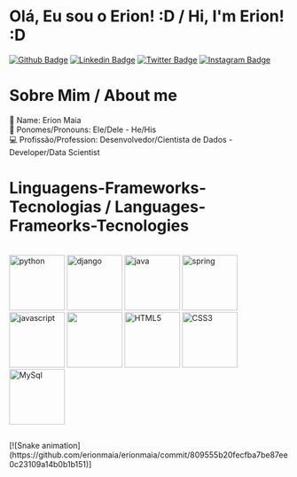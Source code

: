 # Olá, Eu sou o Erion! :D / Hi, I'm Erion! :D

[![Github Badge](https://img.shields.io/badge/-Github-000?style=flat-square&logo=Github&logoColor=white&link=https://github.com/erionmaia)](https://github.com/erionmaia)
[![Linkedin Badge](https://img.shields.io/badge/-LinkedIn-blue?style=flat-square&logo=Linkedin&logoColor=white&link=https://www.linkedin.com/in/erionmaia/)](https://www.linkedin.com/in/erionmaia/)
[![Twitter Badge](https://img.shields.io/badge/-Twitter-1ca0f1?style=flat-square&labelColor=1ca0f1&logo=twitter&logoColor=white&link=https://twitter.com/erionschlenger)](https://twitter.com/erionschlenger)
[![Instagram Badge](https://img.shields.io/badge/Instagram-%23E4405F.svg?style=for-the-badge&logo=Instagram&logoColor=white)](https://www.instagram.com/erionschlenger)

##

# Sobre Mim / About me
🧒 Name: Erion Maia</br>
😬 Ponomes/Pronouns: Ele/Dele - He/His</br>
💻 Profissão/Profession: Desenvolvedor/Cientista de Dados - Developer/Data Scientist</br>

##

# Linguagens-Frameworks-Tecnologias / Languages-Frameorks-Tecnologies
<div style="display: inline_block"></br>
    <img height="100em" aling=center alt="python" src="https://cdn.jsdelivr.net/gh/devicons/devicon/icons/python/python-original.svg" />
    <img height="100em" aling=center alt="django" src="https://cdn.jsdelivr.net/gh/devicons/devicon/icons/django/django-plain.svg" />
    <img height="100em" aling=center alt="java" src="https://cdn.jsdelivr.net/gh/devicons/devicon/icons/java/java-original.svg" />
    <img height="100em" aling=center alt="spring" src="https://cdn.jsdelivr.net/gh/devicons/devicon/icons/spring/spring-original.svg" />
    <img height="100em" aling=center alt="javascript" src="https://cdn.jsdelivr.net/gh/devicons/devicon/icons/javascript/javascript-original.svg" />
    <img height="100em" src="https://cdn.jsdelivr.net/gh/devicons/devicon/icons/go/go-original-wordmark.svg" />
    <img height="100em" aling=center alt="HTML5" src="https://cdn.jsdelivr.net/gh/devicons/devicon/icons/html5/html5-original.svg" />
    <img height="100em" aling=center alt="CSS3" src="https://cdn.jsdelivr.net/gh/devicons/devicon/icons/css3/css3-original.svg" /> 
    <img height="100em" aling=center alt="MySql" src="https://cdn.jsdelivr.net/gh/devicons/devicon/icons/mysql/mysql-original.svg" />
</div>

##

<div>
    [![Snake animation](https://github.com/erionmaia/erionmaia/commit/809555b20fecfba7be87ee0c23109a14b0b1b151)]
</div>